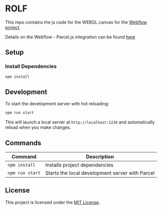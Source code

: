 # ROLF

This repo contains the js code for the WEBGL canvas for the [Webflow project](https://rolf-test.design.webflow.com/?mode=edit&workflow=canvas).

Details on the Webflow - Parcel.js integration can be found [here](https://www.psychoactive.co.nz/content-hub/better-webflow-custom-code-with-vs-code-node-js-parcel-js-github)

## Setup

### Install Dependencies

```bash
npm install
```

## Development

To start the development server with hot reloading:

```bash
npm run start
```

This will launch a local server at `http://localhost:1234` and automatically reload when you make changes.

## Commands

| Command         | Description                                     |
| --------------- | ----------------------------------------------- |
| `npm install`   | Installs project dependencies                   |
| `npm run start` | Starts the local development server with Parcel |

## License

This project is licensed under the [MIT License](LICENSE).
